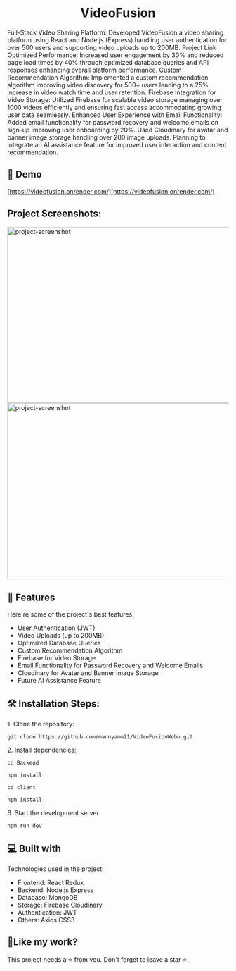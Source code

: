<h1 align="center" id="title">VideoFusion</h1>

<p id="description">Full-Stack Video Sharing Platform: Developed VideoFusion a video sharing platform using React and Node.js (Express) handling user authentication for over 500 users and supporting video uploads up to 200MB. Project Link Optimized Performance: Increased user engagement by 30% and reduced page load times by 40% through optimized database queries and API responses enhancing overall platform performance. Custom Recommendation Algorithm: Implemented a custom recommendation algorithm improving video discovery for 500+ users leading to a 25% increase in video watch time and user retention. Firebase Integration for Video Storage: Utilized Firebase for scalable video storage managing over 1000 videos efficiently and ensuring fast access accommodating growing user data seamlessly. Enhanced User Experience with Email Functionality: Added email functionality for password recovery and welcome emails on sign-up improving user onboarding by 20%. Used Cloudinary for avatar and banner image storage handling over 200 image uploads. Planning to integrate an AI assistance feature for improved user interaction and content recommendation.</p>

<h2>🚀 Demo</h2>

[https://videofusion.onrender.com/](https://videofusion.onrender.com/)

<h2>Project Screenshots:</h2>

<img src="https://i.postimg.cc/pX1cZHqB/Screenshot3.png" alt="project-screenshot" width="600" height="400/">

<img src="https://i.postimg.cc/25YtqxHp/Screenshot1.png" alt="project-screenshot" width="600" height="400/">

  
  
<h2>🧐 Features</h2>

Here're some of the project's best features:

*   User Authentication (JWT)
*   Video Uploads (up to 200MB)
*   Optimized Database Queries
*   Custom Recommendation Algorithm
*   Firebase for Video Storage
*   Email Functionality for Password Recovery and Welcome Emails
*   Cloudinary for Avatar and Banner Image Storage
*   Future AI Assistance Feature

<h2>🛠️ Installation Steps:</h2>

<p>1. Clone the repository:</p>

```
git clone https://github.com/mannyamm21/VideoFusionWebo.git
```

<p>2. Install dependencies:</p>

```
cd Backend
```

```
npm install
```

```
cd client
```

```
npm install
```

<p>6. Start the development server</p>

```
npm run dev
```

  
  
<h2>💻 Built with</h2>

Technologies used in the project:

*   Frontend: React Redux
*   Backend: Node.js Express
*   Database: MongoDB
*   Storage: Firebase Cloudinary
*   Authentication: JWT
*   Others: Axios CSS3

<h2>💖Like my work?</h2>

This project needs a ⭐️ from you. Don't forget to leave a star ⭐️.
